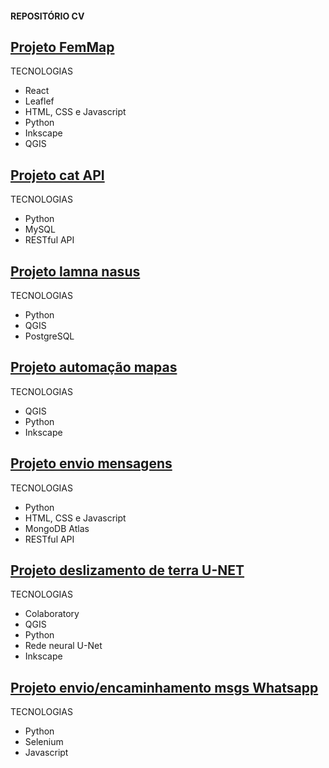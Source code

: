 <h4>REPOSITÓRIO CV</h4>

## [Projeto FemMap](https://map-site-iota.vercel.app/)
TECNOLOGIAS
* React 
* Leaflef
* HTML, CSS e Javascript
* Python
* Inkscape
* QGIS
  
## [Projeto cat API](https://github.com/BSFernando/Portfolio/tree/main/projeto_api_cat) 
TECNOLOGIAS
* Python
* MySQL
* RESTful API

## [Projeto lamna nasus](https://github.com/BSFernando/Portfolio/tree/main/projeto_lamna_nasus)
TECNOLOGIAS
* Python
* QGIS
* PostgreSQL

## [Projeto automação mapas](https://github.com/BSFernando/Portfolio/tree/main/projeto_mapa)
TECNOLOGIAS
* QGIS 
* Python
* Inkscape

## [Projeto envio mensagens](https://github.com/BSFernando/Portfolio/tree/main/projeto_msgs)
TECNOLOGIAS
* Python
* HTML, CSS e Javascript
* MongoDB Atlas
* RESTful API

## [Projeto deslizamento de terra U-NET](https://github.com/BSFernando/Portfolio/tree/main/projeto_satelite)
TECNOLOGIAS
* Colaboratory
* QGIS 
* Python
* Rede neural U-Net
* Inkscape

## [Projeto envio/encaminhamento msgs Whatsapp](https://github.com/BSFernando/Portfolio/tree/main/projeto_bot_whatsapp)
TECNOLOGIAS
* Python
* Selenium
* Javascript

